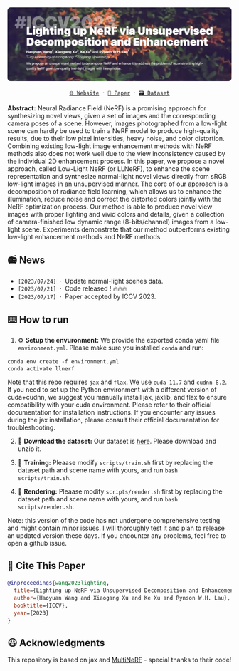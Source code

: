 <div align="center">
  <a href="https://whyy.site/paper/llnerf">
    <img src="imgs/title.webp"/>
  </a>

  [`🌐 Website`](https://whyy.site/paper/llnerf) &nbsp;&centerdot;&nbsp; [`📃 Paper`](https://arxiv.org/abs/2307.10664) &nbsp;&centerdot;&nbsp; [`🗃️ Dataset`](https://drive.google.com/drive/folders/1h-u8DkvuaIvcHZihYIWcqwpURiM32_u3?usp=sharing)
</div>

**Abstract:** Neural Radiance Field (NeRF) is a promising approach for synthesizing novel views, given a set of images and the corresponding camera poses of a scene. However, images photographed from a low-light scene can hardly be used to train a NeRF model to produce high-quality results, due to their low pixel intensities, heavy noise, and color distortion. Combining existing low-light image enhancement methods with NeRF methods also does not work well due to the view inconsistency caused by the individual 2D enhancement process. In this paper, we propose a novel approach, called Low-Light NeRF (or LLNeRF), to enhance the scene representation and synthesize normal-light novel views directly from sRGB low-light images in an unsupervised manner. The core of our approach is a decomposition of radiance field learning, which allows us to enhance the illumination, reduce noise and correct the distorted colors jointly with the NeRF optimization process. Our method is able to produce novel view images with proper lighting and vivid colors and details, given a collection of camera-finished low dynamic range (8-bits/channel) images from a low-light scene. Experiments demonstrate that our method outperforms existing low-light enhancement methods and NeRF methods.

## 📻 News

- `[2023/07/24]` &nbsp;&centerdot;&nbsp; Update normal-light scenes data.
- `[2023/07/21]` &nbsp;&centerdot;&nbsp; Code released ! 🔥🔥🔥
- `[2023/07/17]` &nbsp;&centerdot;&nbsp; Paper accepted by ICCV 2023.

## ⌨️ How to run

1. ⚙️ **Setup the envuronment:** We provide the exported conda yaml file `environment.yml`. Please make sure you installed `conda` and run:

  ```shell
  conda env create -f environment.yml
  conda activate llnerf
  ```
  Note that this repo requires `jax` and `flax`. We use `cuda 11.7` and `cudnn 8.2`. If you need to set up the Python environment with a different version of cuda+cudnn, we suggest you manually install jax, jaxlib, and flax to ensure compatibility with your cuda environment. Please refer to their official documentation for installation instructions. If you encounter any issues during the jax installation, please consult their official documentation for troubleshooting.


2. 📂 **Download the dataset:** Our dataset is [here](https://drive.google.com/drive/folders/1h-u8DkvuaIvcHZihYIWcqwpURiM32_u3?usp=sharing). Please download and unzip it.

3. 🏃 **Training:** Pleaase modify `scripts/train.sh` first by replacing the dataset path and scene name with yours, and run `bash scripts/train.sh`.

4. 🎥 **Rendering:** Pleaase modify `scripts/render.sh` first by replacing the dataset path and scene name with yours, and run `bash scripts/render.sh`.

Note: this version of the code has not undergone comprehensive testing and might contain minor issues. I will thoroughly test it and plan to release an updated version these days. If you encounter any problems, feel free to open a github issue.

## 🔗 Cite This Paper

```bibtex
@inproceedings{wang2023lighting,
  title={Lighting up NeRF via Unsupervised Decomposition and Enhancement},
  author={Haoyuan Wang and Xiaogang Xu and Ke Xu and Rynson W.H. Lau},
  booktitle={ICCV},
  year={2023}
}
```

## 😃 Acknowledgments

This repository is based on jax and [MultiNeRF](https://github.com/google-research/multinerf) - special thanks to their code!
